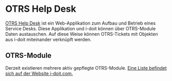 # OTRS Help Desk

[OTRS Help Desk](https://www.otrs.com/) ist ein Web-Applikation zum Aufbau und Betrieb eines Service Desks. Diese Applikation und i-doit können über OTRS-Module Daten austauschen. Auf diese Weise können OTRS-Tickets mit Objekten aus i-doit miteinander verknüpft werden.

## OTRS-Module

Derzeit existieren mehrere aktiv gepflegte OTRS-Module. [Eine Liste befindet sich auf der Website i-doit.com.](https://www.i-doit.com/i-doit/add-ons/)
